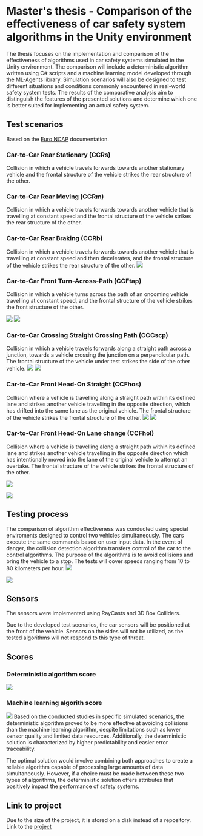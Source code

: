 # Master's thesis - Comparison of the effectiveness of car safety system algorithms in the Unity environment

The thesis focuses on the implementation and comparison of the effectiveness of algorithms used in car safety systems simulated in the Unity environment. The comparison will include a deterministic algorithm written using C# scripts and a machine learning model developed through the ML-Agents library. Simulation scenarios will also be designed to test different situations and conditions commonly encountered in real-world safety system tests. The results of the comparative analysis aim to distinguish the features of the presented solutions and determine which one is better suited for implementing an actual safety system.

## Test scenarios
Based on the [Euro NCAP](https://www.euroncap.com/en/for-engineers/protocols/safety-assist/) documentation. 
### Car-to-Car Rear Stationary (CCRs)
Collision in which a vehicle travels 
forwards towards another stationary vehicle and the frontal structure of the vehicle 
strikes the rear structure of the other.

### Car-to-Car Rear Moving (CCRm)
Collision in which a vehicle travels forwards 
towards another vehicle that is travelling at constant speed and the frontal structure 
of the vehicle strikes the rear structure of the other.

### Car-to-Car Rear Braking (CCRb)
Collision in which a vehicle travels forwards 
towards another vehicle that is travelling at constant speed and then decelerates, and 
the frontal structure of the vehicle strikes the rear structure of the other. 
![](https://github.com/Qetzin/Comparison-of-the-effectiveness-of-car-safety-system-algorithms-in-the-Unity-environment/blob/main/Images/CCRb.png)
### Car-to-Car Front Turn-Across-Path (CCFtap)
Collision in which a vehicle 
turns across the path of an oncoming vehicle travelling at constant speed, and the 
frontal structure of the vehicle strikes the front structure of the other. 

![](https://github.com/Qetzin/Comparison-of-the-effectiveness-of-car-safety-system-algorithms-in-the-Unity-environment/blob/main/Images/CCFTAP.png)
![](https://github.com/Qetzin/Comparison-of-the-effectiveness-of-car-safety-system-algorithms-in-the-Unity-environment/blob/main/Images/CCFtapU.png)
### Car-to-Car Crossing Straight Crossing Path (CCCscp)
Collision in which a 
vehicle travels forwards along a straight path across a junction, towards a vehicle 
crossing the junction on a perpendicular path. The frontal structure of the vehicle 
under test strikes the side of the other vehicle.
![](https://github.com/Qetzin/Comparison-of-the-effectiveness-of-car-safety-system-algorithms-in-the-Unity-environment/blob/main/Images/CCCscp.png)
![](https://github.com/Qetzin/Comparison-of-the-effectiveness-of-car-safety-system-algorithms-in-the-Unity-environment/blob/main/Images/CCCscpu.png)
### Car-to-Car Front Head-On Straight (CCFhos) 
Collision where a vehicle is 
travelling along a straight path within its defined lane and strikes another vehicle 
travelling in the opposite direction, which has drifted into the same lane as the 
original vehicle. The frontal structure of the vehicle strikes the frontal structure of 
the other. 
![](https://github.com/Qetzin/Comparison-of-the-effectiveness-of-car-safety-system-algorithms-in-the-Unity-environment/blob/main/Images/CCFHos.png)
![](https://github.com/Qetzin/Comparison-of-the-effectiveness-of-car-safety-system-algorithms-in-the-Unity-environment/blob/main/Images/CCFHOSU.png)
### Car-to-Car Front Head-On Lane change (CCFhol)

Collision where a vehicle 
is travelling along a straight path within its defined lane and strikes another vehicle 
travelling in the opposite direction which has intentionally moved into the lane of 
the original vehicle to attempt an overtake. The frontal structure of the vehicle 
strikes the frontal structure of the other.

![](https://github.com/Qetzin/Comparison-of-the-effectiveness-of-car-safety-system-algorithms-in-the-Unity-environment/blob/main/Images/CCFhol.png)

![](https://github.com/Qetzin/Comparison-of-the-effectiveness-of-car-safety-system-algorithms-in-the-Unity-environment/blob/main/Images/CCFHOLU.png)

## Testing process
The comparison of algorithm effectiveness was conducted using special enviroments designed to control two vehicles simultaneously. The cars execute the same commands based on user input data. In the event of danger, the collision detection algorithm transfers control of the car to the control algorithms. The purpose of the algorithms is to avoid collisions and bring the vehicle to a stop.  The tests will cover speeds ranging from 10 to 80 kilometers per hour.
![](https://github.com/Qetzin/Comparison-of-the-effectiveness-of-car-safety-system-algorithms-in-the-Unity-environment/blob/main/Images/SG.gif)

![]([https://github.com/Qetzin/Comparison-of-the-effectiveness-of-car-safety-system-algorithms-in-the-Unity-environment/blob/main/Images/SG.gif](https://github.com/Qetzin/Comparison-of-the-effectiveness-of-car-safety-system-algorithms-in-the-Unity-environment/blob/main/Images/FTAPG.gif))

## Sensors
The sensors were implemented using RayCasts and 3D Box Colliders.

Due to the developed test scenarios, the car sensors will be positioned at the front of the vehicle. Sensors on the sides will not be utilized, as the tested algorithms will not respond to this type of threat.

## Scores
### Deterministic algorithm score
![](https://github.com/Qetzin/Comparison-of-the-effectiveness-of-car-safety-system-algorithms-in-the-Unity-environment/blob/main/Images/ScoreD.png)
### Machine learning algorith score
![](https://github.com/Qetzin/Comparison-of-the-effectiveness-of-car-safety-system-algorithms-in-the-Unity-environment/blob/main/Images/ScoreD.png)
Based on the conducted studies in specific simulated scenarios, the deterministic algorithm proved to be more effective at avoiding collisions than the machine learning algorithm, despite limitations such as lower sensor quality and limited data resources. Additionally, the deterministic solution is characterized by higher predictability and easier error traceability.

The optimal solution would involve combining both approaches to create a reliable algorithm capable of processing large amounts of data simultaneously. However, if a choice must be made between these two types of algorithms, the deterministic solution offers attributes that positively impact the performance of safety systems.

## Link to project
Due to the size of the project, it is stored on a disk instead of a repository. Link to the [project](https://drive.google.com/file/d/1UMA1cZN2QRbR4B8K-ZuptcVCPIkUmNvF/view?usp=sharing)


